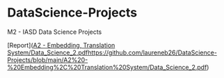 # DataScience-Projects
M2 - IASD Data Science Projects

[Report]([A2 - Embedding, Translation System/Data_Science_2.pdf](https://github.com/laureneb26/DataScience-Projects/blob/main/A2%20-%20Embedding%2C%20Translation%20System/Data_Science_2.pdf)https://github.com/laureneb26/DataScience-Projects/blob/main/A2%20-%20Embedding%2C%20Translation%20System/Data_Science_2.pdf)


